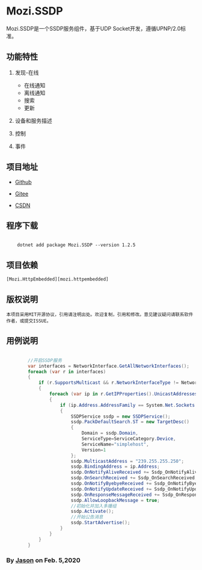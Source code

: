 ﻿# Mozi.SSDP

Mozi.SSDP是一个SSDP服务组件，基于UDP Socket开发，遵循UPNP/2.0标准。 

## 功能特性

1. 发现-在线
	- 在线通知
	- 离线通知
	- 搜索
	- 更新

3. 设备和服务描述

3. 控制

4. 事件

## 项目地址

- [Github][github]

- [Gitee][gitee]

- [CSDN][codechina]

## 程序下载

~~~shell

	dotnet add package Mozi.SSDP --version 1.2.5

~~~
## 项目依赖
    [Mozi.HttpEmbedded][mozi.httpembedded]

## 版权说明
	本项目采用MIT开源协议，引用请注明出处。欢迎复制，引用和修改。意见建议疑问请联系软件作者，或提交ISSUE。

## 用例说明

~~~csharp

        //开启SSDP服务
        var interfaces = NetworkInterface.GetAllNetworkInterfaces();
        foreach (var r in interfaces)
        {
            if (r.SupportsMulticast && r.NetworkInterfaceType != NetworkInterfaceType.Loopback)
            {
                foreach (var ip in r.GetIPProperties().UnicastAddresses)
                {
                    if (ip.Address.AddressFamily == System.Net.Sockets.AddressFamily.InterNetwork)
                    {
                        SSDPService ssdp = new SSDPService();
                        ssdp.PackDefaultSearch.ST = new TargetDesc()
                        {
                            Domain = ssdp.Domain,
                            ServiceType=ServiceCategory.Device,
                            ServiceName="simplehost",
                            Version=1
                        };
                        ssdp.MulticastAddress = "239.255.255.250";
                        ssdp.BindingAddress = ip.Address;
                        ssdp.OnNotifyAliveReceived += Ssdp_OnNotifyAliveReceived;
                        ssdp.OnSearchReceived += Ssdp_OnSearchReceived;
                        ssdp.OnNotifyByebyeReceived += Ssdp_OnNotifyByebyeReceived;
                        ssdp.OnNotifyUpdateReceived += Ssdp_OnNotifyUpdateReceived;
                        ssdp.OnResponseMessageReceived += Ssdp_OnResponseMessageReceived;
                        ssdp.AllowLoopbackMessage = true;
                        //初始化并加入多播组
                        ssdp.Activate();
                        //开始公告消息
                        ssdp.StartAdvertise();
                    }
                }
            }
        }

~~~
### By [Jason][1] on Feb. 5,2020

[1]:mailto:brotherqian@163.com
[gitee]:https://gitee.com/myui_admin/mozi.git
[github]:https://github.com/MoziCoder/Mozi.HttpEmbedded.git
[codechina]:https://codechina.csdn.net/mozi/mozi.httpembedded.git
[mozi.httpembedded]:https://gitee.com/myui_admin/mozi.git